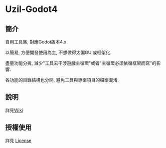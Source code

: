 # Uzil-Godot4

## 簡介

自用工具集, 對應Godot版本4.x

以簡易, 方便開發使用為主, 不想做得太偏GUI或框架化.

盡量功能分拆, 減少"工具去干涉遊戲主循環"或者"主循環必須依循框架而寫"的影響.

各功能的目錄結構也分開, 避免工具與專案項目的檔案混淆.

## 說明

詳見[Wiki](../../wiki)

## 授權使用

詳見 [License](LICENSE)
